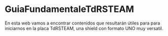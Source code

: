 # GuiaFundamentaleTdRSTEAM
En esta web vamos a encontrar contenidos que resultarán útiles para para iniciarnos en la placa TdRSTEAM, una shield con formato UNO muy versatil.
